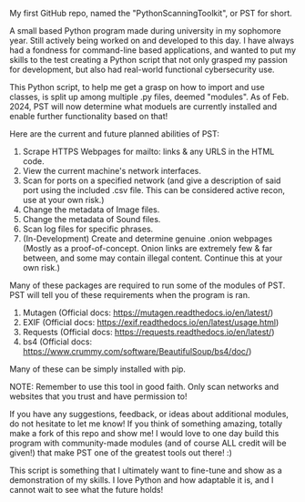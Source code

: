 My first GitHub repo, named the "PythonScanningToolkit", or PST for short.

A small based Python program made during university in my sophomore year. Still actively being worked on and developed to this day.
I have always had a fondness for command-line based applications, and wanted to put my skills to the test creating a Python script that not only grasped
my passion for development, but also had real-world functional cybersecurity use.

This Python script, to help me get a grasp on how to import and use classes, is split up among multiple .py files, deemed "modules". As of Feb. 2024, PST will now determine what moduels are currently installed and enable further functionality based on that!

Here are the current and future planned abilities of PST:

1. Scrape HTTPS Webpages for mailto: links & any URLS in the HTML code.
2. View the current machine's network interfaces.
3. Scan for ports on a specified network (and give a description of said port using the included .csv file. This can be considered active recon, use at your own risk.)
4. Change the metadata of Image files.
5. Change the metadata of Sound files.
6. Scan log files for specific phrases.
7. (In-Development) Create and determine genuine .onion webpages (Mostly as a proof-of-concept. Onion links are extremely few & far between, and some may contain illegal content. Continue this at your own risk.)

Many of these packages are required to run some of the modules of PST. 
PST will tell you of these requirements when the program is ran.
1. Mutagen (Official docs: https://mutagen.readthedocs.io/en/latest/)
2. EXIF (Official docs: https://exif.readthedocs.io/en/latest/usage.html)
3. Requests (Official docs: https://requests.readthedocs.io/en/latest/)
4. bs4 (Official docs: https://www.crummy.com/software/BeautifulSoup/bs4/doc/)

Many of these can be simply installed with pip.

NOTE: Remember to use this tool in good faith. Only scan networks and websites that you trust and have permission to!

If you have any suggestions, feedback, or ideas about additional modules, do not hesitate to let me know! If you think of something amazing, totally make a fork of this repo and show me!
I would love to one day build this program with community-made modules (and of course ALL credit will be given!) that make PST one of the greatest tools out there! :)

This script is something that I ultimately want to fine-tune and show as a demonstration of my skills. I love Python and how adaptable it is, and I cannot wait to see what the future holds!
